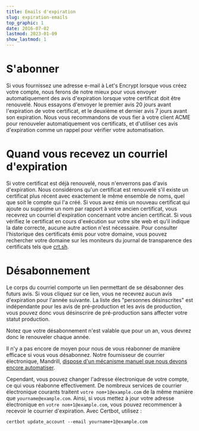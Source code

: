 ```yaml
---
title: Emails d'expiration
slug: expiration-emails
top_graphic: 1
date: 2016-07-02
lastmod: 2023-01-09
show_lastmod: 1
---
```



# S'abonner

Si vous fournissez une adresse e-mail à Let's Encrypt lorsque vous créez votre compte, nous ferons de notre mieux pour vous envoyer automatiquement des avis d'expiration lorsque votre certificat doit être renouvelé. Nous essayons d'envoyer le premier avis 20 jours avant l'expiration de votre certificat, et le deuxième et dernier avis 7 jours avant son expiration. Nous vous recommandons de vous fier à votre client ACME pour renouveler automatiquement vos certificats, et d'utiliser ces avis d'expiration comme un rappel pour vérifier votre automatisation.

# Quand vous recevez un courriel d'expiration

Si votre certificat est déjà renouvelé, nous n'enverrons pas d'avis d'expiration. Nous considérons qu'un certificat est renouvelé s'il existe un certificat plus récent avec exactement le même ensemble de noms, quel que soit le compte qui l'a créé. Si vous avez émis un nouveau certificat qui ajoute ou supprime un nom par rapport à votre ancien certificat, vous recevrez un courriel d'expiration concernant votre ancien certificat. Si vous vérifiez le certificat en cours d'exécution sur votre site web et qu'il indique la date correcte, aucune autre action n'est nécessaire. Pour consulter l'historique des certificats émis pour votre domaine, vous pouvez rechercher votre domaine sur les moniteurs du journal de transparence des certificats tels que [crt.sh](https://crt.sh/).

# Désabonnement

Le corps du courriel comporte un lien permettant de se désabonner des futurs avis. Si vous cliquez sur ce lien, vous ne recevrez aucun avis d'expiration pour l'année suivante. La liste des "personnes désinscrites" est indépendante pour les avis de pré-production et les avis de production, vous pouvez donc vous désinscrire de pré-production sans affecter votre statut production.

Notez que votre désabonnement n'est valable que pour un an, vous devrez donc le renouveler chaque année.

Il n'y a pas encore de moyen pour nous de vous réabonner de manière efficace si vous vous désabonnez. Notre fournisseur de courrier électronique, Mandrill, [dispose d'un mécanisme manuel que nous devons encore automatiser](https://mandrill.zendesk.com/hc/en-us/articles/360039299913).

Cependant, vous pouvez changer l'adresse électronique de votre compte, ce qui vous réabonne effectivement. De nombreux services de courrier électronique courants traitent `votre nom+1@example.com` de la même manière que `yourname@example.com`. Ainsi, si vous mettez à jour votre adresse électronique en `votre nom+1@example.com`, vous pouvez recommencer à recevoir le courrier d'expiration. Avec Certbot, utilisez :

`certbot update_account --email yourname+1@example.com`
